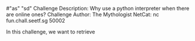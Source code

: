 #"as" "sd"
Challenge Description: Why use a python interpreter when there are online ones?
Challenge Author: The Mythologist
NetCat: nc fun.chall.seetf.sg 50002

In this challenge, we want to retrieve

